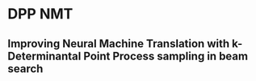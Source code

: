 # DPP NMT
## Improving Neural Machine Translation with k-Determinantal Point Process sampling in beam search

